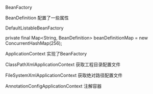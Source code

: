 BeanFactory


BeanDefinition 配置了一些属性 

DefaultListableBeanFactory 

private final Map<String, BeanDefinition> beanDefinitionMap = new ConcurrentHashMap(256);

ApplicationContext 实现了BeanFactory

ClassPathXmlApplicationContext 获取工程目录配置文件

FileSystemXmlApplicationContext  获取绝对路径配置文件

AnnotationConfigApplicationContext  注解容器







